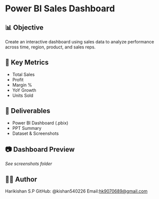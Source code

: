 # Power BI Sales Dashboard

## 📊 Objective
Create an interactive dashboard using sales data to analyze performance across time, region, product, and sales reps.

## 🎯 Key Metrics
- Total Sales
- Profit
- Margin %
- YoY Growth
- Units Sold

## 📂 Deliverables
- Power BI Dashboard (.pbix)
- PPT Summary
- Dataset & Screenshots

## 📷 Dashboard Preview
*See screenshots folder*

## 👨‍💻 Author

Harikishan S.P
GitHub: @kishan540226
Email:hk9070689@gmail.com